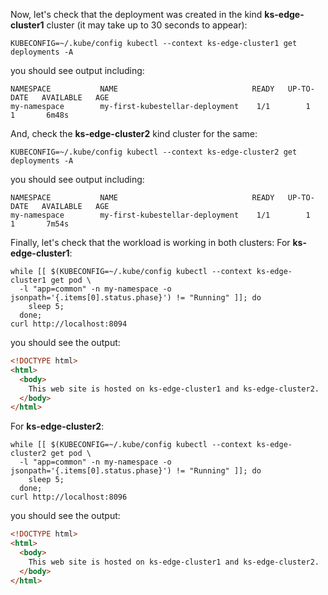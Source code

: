 <!--kubestellar-test-apache-kind-start-->
Now, let's check that the deployment was created in the kind **ks-edge-cluster1** cluster (it may take up to 30 seconds to appear):
```shell
KUBECONFIG=~/.kube/config kubectl --context ks-edge-cluster1 get deployments -A
```

you should see output including:
``` { .sh .no-copy }
NAMESPACE           NAME                              READY   UP-TO-DATE   AVAILABLE   AGE
my-namespace        my-first-kubestellar-deployment    1/1        1            1       6m48s
```

And, check the **ks-edge-cluster2** kind cluster for the same:
```shell
KUBECONFIG=~/.kube/config kubectl --context ks-edge-cluster2 get deployments -A
```

you should see output including:
``` { .sh .no-copy }
NAMESPACE           NAME                              READY   UP-TO-DATE   AVAILABLE   AGE
my-namespace        my-first-kubestellar-deployment    1/1        1            1       7m54s
```

Finally, let's check that the workload is working in both clusters:
For **ks-edge-cluster1**:
```shell
while [[ $(KUBECONFIG=~/.kube/config kubectl --context ks-edge-cluster1 get pod \
  -l "app=common" -n my-namespace -o jsonpath='{.items[0].status.phase}') != "Running" ]]; do 
    sleep 5; 
  done;
curl http://localhost:8094
```

you should see the output:
```html
<!DOCTYPE html>
<html>
  <body>
    This web site is hosted on ks-edge-cluster1 and ks-edge-cluster2.
  </body>
</html>
```

For **ks-edge-cluster2**:
```shell
while [[ $(KUBECONFIG=~/.kube/config kubectl --context ks-edge-cluster2 get pod \
  -l "app=common" -n my-namespace -o jsonpath='{.items[0].status.phase}') != "Running" ]]; do 
    sleep 5; 
  done;
curl http://localhost:8096
```

you should see the output:
```html
<!DOCTYPE html>
<html>
  <body>
    This web site is hosted on ks-edge-cluster1 and ks-edge-cluster2.
  </body>
</html>
```
<!--kubestellar-test-apache-kind-end-->